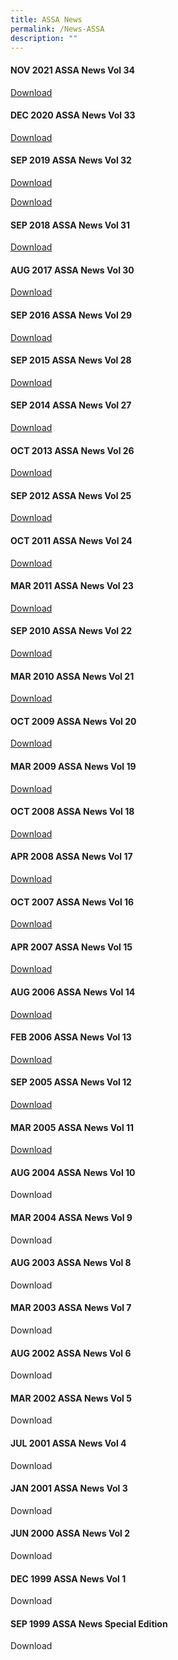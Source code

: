 ```yaml
---
title: ASSA News
permalink: /News-ASSA
description: ""
---
```

#### NOV 2021 ASSA News Vol 34

[Download](/files/ASSA%20News/ASSA%20News%20Vol%2034%20Nov%202021.pdf)

#### DEC 2020 ASSA News Vol 33

[Download](/files/ASSA%20News/ASSA%20News%20Vol%2033%20Dec%202020.pdf)

#### SEP 2019 ASSA News Vol 32

[Download](/files/ASSA%20News/ASSA%20Newsletter%20Vol%2033.pdf)

[Download](/files/ASSA%20News/ASSA%20Newsletter%20Vol%2032.pdf)

#### SEP 2018 ASSA News Vol 31

[Download](/files/ASSA%20News/ASSA%20Newsletter%20Vol%2031.pdf)

#### AUG 2017 ASSA News Vol 30

[Download](/files/ASSA%20News/ASSA%20Newsletter%20Vol%2030.pdf)

#### SEP 2016 ASSA News Vol 29

[Download](/files/ASSA%20News/ASSA%20Newsletter%20Vol%2029.pdf)

#### SEP 2015 ASSA News Vol 28

[Download](/files/ASSA%20News/ASSA%20Newsletter%20Vol%2028.pdf)

#### SEP 2014 ASSA News Vol 27

[Download](/files/ASSA%20News/ASSA%20Newsletter%20Vol%2027.pdf)

#### OCT 2013 ASSA News Vol 26

[Download](/files/ASSA%20News/ASSA%20Newsletter%20Vol%2026.pdf)

#### SEP 2012 ASSA News Vol 25

[Download](/files/ASSA%20News/ASSA%20Newsletter%20Vol%2025.pdf)

#### OCT 2011 ASSA News Vol 24

[Download](/files/ASSA%20News/ASSA%20Newsletter%20Vol%2024.pdf)

#### MAR 2011 ASSA News Vol 23

[Download](/files/ASSA%20News/ASSA%20Newsletter%20Vol%2023.pdf)

#### SEP 2010 ASSA News Vol 22

[Download](/files/ASSA%20News/ASSA%20Newsletter%20Vol%2022.pdf)

#### MAR 2010 ASSA News Vol 21

[Download](/files/ASSA%20News/ASSA%20Newsletter%20Vol%2021.pdf)

#### OCT 2009 ASSA News Vol 20

[Download](https://file.go.gov.sg/pz01cy.pdf)

#### MAR 2009 ASSA News Vol 19

[Download](/files/ASSA%20News/ASSA%20Newsletter%20Vol%2019.pdf)

#### OCT 2008 ASSA News Vol 18

[Download](/files/ASSA%20News/ASSA%20Newsletter%20Vol%2018.pdf)

#### APR 2008 ASSA News Vol 17

[Download](/files/ASSA%20News/ASSA%20Newsletter%20Vol%2017.pdf)

#### OCT 2007 ASSA News Vol 16

[Download](/files/ASSA%20News/ASSA%20Newsletter%20Vol%2016.pdf)

#### APR 2007 ASSA News Vol 15

[Download](/files/ASSA%20News/ASSA%20Newsletter%20Vol%2015.pdf)

#### AUG 2006 ASSA News Vol 14

[Download](/files/ASSA%20News/ASSA%20Newsletter%20Vol%2014.pdf)

#### FEB 2006 ASSA News Vol 13

[Download](/files/ASSA%20News/ASSA%20Newsletter%20Vol%2013.pdf)

#### SEP 2005 ASSA News Vol 12

[Download](/files/ASSA%20News/ASSA%20Newsletter%20Vol%2012.pdf)

#### MAR 2005 ASSA News Vol 11

[Download](/files/ASSA%20News/ASSA%20Newsletter%20Vol%2011.pdf)

#### AUG 2004 ASSA News Vol 10

Download

#### MAR 2004 ASSA News Vol 9

Download

#### AUG 2003 ASSA News Vol 8

Download

#### MAR 2003 ASSA News Vol 7

Download

#### AUG 2002 ASSA News Vol 6

Download

#### MAR 2002 ASSA News Vol 5

Download

#### JUL 2001 ASSA News Vol 4

Download

#### JAN 2001 ASSA News Vol 3

Download

#### JUN 2000 ASSA News Vol 2

Download

#### DEC 1999 ASSA News Vol 1

Download

#### SEP 1999 ASSA News Special Edition

Download